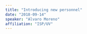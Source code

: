 ```yaml
---
title: "Introducing new personnel"
date: "2018-09-14"
speaker: "Alvaro Moreno"
affiliation: "ISP/UV"
---
```

